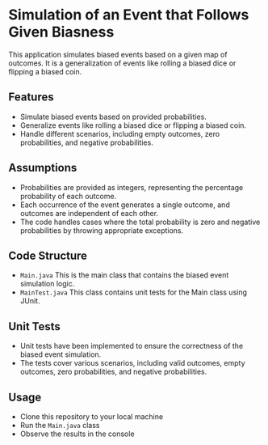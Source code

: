 # Simulation of an Event that Follows Given Biasness

This application simulates biased events based on a given map of outcomes. It is a generalization of events like rolling a biased dice or flipping a biased coin.

## Features

* Simulate biased events based on provided probabilities.
* Generalize events like rolling a biased dice or flipping a biased coin.
* Handle different scenarios, including empty outcomes, zero probabilities, and negative probabilities.

## Assumptions

* Probabilities are provided as integers, representing the percentage probability of each outcome.
* Each occurrence of the event generates a single outcome, and outcomes are independent of each other.
* The code handles cases where the total probability is zero and negative probabilities by throwing appropriate exceptions.


## Code Structure

* `Main.java` This is the main class that contains the biased event simulation logic.
* `MainTest.java` This class contains unit tests for the Main class using JUnit.


## Unit Tests
* Unit tests have been implemented to ensure the correctness of the biased event simulation. 
* The tests cover various scenarios, including valid outcomes, empty outcomes, zero probabilities, and negative probabilities.

## Usage

* Clone this repository to your local machine
* Run the `Main.java` class
* Observe the results in the console

